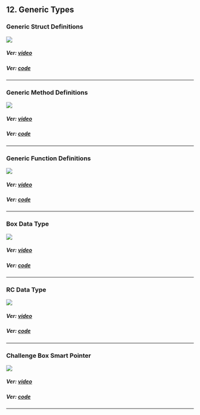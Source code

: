 ## 12. Generic Types

### Generic Struct Definitions

<p align="start">
<img  src="https://res.cloudinary.com/rustlatamgroup/image/upload/v1674092561/Rust%20Essential%20Training/12%20Generic%20Types/01_firwaz.png">
</p>

##### Ver: [video](https://discord.com/channels/1057309286654554173/1057319823702491136/1062167260942311465)

##### Ver: [code](https://github.com/RustLatamGroup/Curso-de-Rust/tree/main/src/12.%20Generic%20Types/generic_struct_definitions)

<hr>

### Generic Method Definitions

<p align="start">
<img  src="https://res.cloudinary.com/rustlatamgroup/image/upload/v1674092560/Rust%20Essential%20Training/12%20Generic%20Types/02_avl7bz.png">
</p>

##### Ver: [video](https://discord.com/channels/1057309286654554173/1057319823702491136/1062167406484668436)

##### Ver: [code](https://github.com/RustLatamGroup/Curso-de-Rust/tree/main/src/12.%20Generic%20Types/generic_method_definitions)

<hr>

### Generic Function Definitions

<p align="start">
<img  src="https://res.cloudinary.com/rustlatamgroup/image/upload/v1674092560/Rust%20Essential%20Training/12%20Generic%20Types/03_tir2ts.png">
</p>

##### Ver: [video](https://discord.com/channels/1057309286654554173/1057319823702491136/1062167807204282368)

##### Ver: [code](https://github.com/RustLatamGroup/Curso-de-Rust/tree/main/src/12.%20Generic%20Types/generic_function_definitions)

<hr>

### Box Data Type

<p align="start">
<img  src="https://res.cloudinary.com/rustlatamgroup/image/upload/v1674092561/Rust%20Essential%20Training/12%20Generic%20Types/04_zfg6b7.png">
</p>

##### Ver: [video](https://discord.com/channels/1057309286654554173/1057319823702491136/1062168000083546162)

##### Ver: [code](https://github.com/RustLatamGroup/Curso-de-Rust/tree/main/src/12.%20Generic%20Types/box_data_type)

<hr>

### RC Data Type

<p align="start">
<img  src="https://res.cloudinary.com/rustlatamgroup/image/upload/v1674092561/Rust%20Essential%20Training/12%20Generic%20Types/05_chrq9f.png">
</p>

##### Ver: [video](https://www.youtube.com/watch?v=Fd_HPmK9qJM)

##### Ver: [code](https://github.com/RustLatamGroup/Curso-de-Rust/tree/main/src/12.%20Generic%20Types/rc_data_type)

<hr>

### Challenge Box Smart Pointer

<p align="start">
<img  src="https://res.cloudinary.com/rustlatamgroup/image/upload/v1674092561/Rust%20Essential%20Training/12%20Generic%20Types/06_skweou.png">
</p>

##### Ver: [video](https://www.youtube.com/watch?v=Fd_HPmK9qJM)

##### Ver: [code](https://github.com/RustLatamGroup/Curso-de-Rust/tree/main/src/12.%20Generic%20Types/challenge_box_smart_pointer)

<hr>
